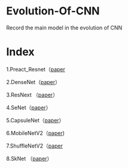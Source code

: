 # Evolution-Of-CNN
Record the main model in the evolution of CNN

<h1>Index</h1>

1.Preact_Resnet（[paper](https://arxiv.org/abs/1603.05027)

2.DenseNet（[paper](https://arxiv.org/abs/1608.06993)）

3.ResNext （[paper](https://arxiv.org/abs/1611.05431)）

4.SeNet（[paper](https://arxiv.org/abs/1709.01507)）

5.CapsuleNet（[paper](https://arxiv.org/pdf/1710.09829.pdf)）

6.MobileNetV2（[paper](https://arxiv.org/abs/1801.04381))

7.ShuffleNetV2（[paper](https://arxiv.org/abs/1807.11164)

8.SkNet （[paper](https://arxiv.org/abs/1903.06586)）

